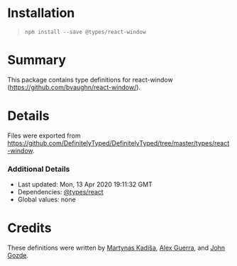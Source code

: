 # Installation
> `npm install --save @types/react-window`

# Summary
This package contains type definitions for react-window (https://github.com/bvaughn/react-window/).

# Details
Files were exported from https://github.com/DefinitelyTyped/DefinitelyTyped/tree/master/types/react-window.

### Additional Details
 * Last updated: Mon, 13 Apr 2020 19:11:32 GMT
 * Dependencies: [@types/react](https://npmjs.com/package/@types/react)
 * Global values: none

# Credits
These definitions were written by [Martynas Kadiša](https://github.com/martynaskadisa), [Alex Guerra](https://github.com/heyimalex), and [John Gozde](https://github.com/jgoz).
